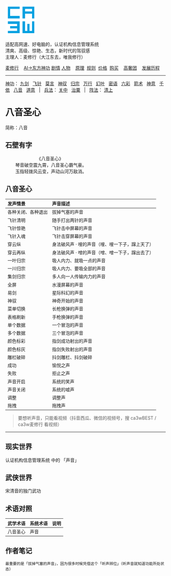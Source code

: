 ![](../../static/ca3w.png "ca3w 认证机构信息管理系统")

适配高网速、好电脑的，认证机构信息管理系统 <br/>
清爽、高级、惊艳、生态，新时代的驾驭感 <br/>
主理人：麦修行（大江东去，唯我修行）

[麦修行][]&nbsp;&nbsp;&nbsp;&nbsp;[AI->东方神功][东方神功]&nbsp;[剧情][]&nbsp;[人物][]&nbsp;&nbsp;&nbsp;&nbsp;[原理][]&nbsp;&nbsp;[规则][]&nbsp;&nbsp;[价格][]&nbsp;&nbsp;[购买][]&nbsp;&nbsp;&nbsp;&nbsp;[高奢团][]&nbsp;&nbsp;&nbsp;&nbsp;[发展历程][]

[麦修行]: https://github.com/ca3w/BEST
[东方神功]: https://github.com/ca3w/ai-dongfangshengong
[剧情]: https://github.com/ca3w/dongfangernvqing/blob/main/root/BEST.md
[人物]: https://github.com/ca3w/dongfangernvqing/blob/main/root/renwu.md
[原理]: https://github.com/ca3w/key
[规则]: https://github.com/ca3w/rule
[价格]: https://github.com/ca3w/pricing
[购买]: https://github.com/ca3w/howtobuy
[高奢团]: https://github.com/ca3w/tuan
[发展历程]: https://github.com/ca3w/development

***

[神功][]：&nbsp;[九剑][]&nbsp;&nbsp;&nbsp;[飞针][]&nbsp;&nbsp;&nbsp;[莫言][]&nbsp;&nbsp;&nbsp;[神驭][]&nbsp;&nbsp;&nbsp;[归宗][]&nbsp;&nbsp;&nbsp;[万行][]&nbsp;&nbsp;&nbsp;[幻叶][]&nbsp;&nbsp;&nbsp;[密语][]&nbsp;&nbsp;&nbsp;[六彩][]&nbsp;&nbsp;&nbsp;[箭术][]&nbsp;&nbsp;&nbsp;[神意][]&nbsp;&nbsp;&nbsp;[千依][]&nbsp;&nbsp;&nbsp;[八音][]&nbsp;&nbsp;&nbsp;[道意][]&nbsp;&nbsp;&nbsp;|&nbsp;&nbsp;&nbsp;[兵法][]：&nbsp;[关中][]&nbsp;&nbsp;&nbsp;[治粟][]&nbsp;&nbsp;&nbsp;|&nbsp;&nbsp;&nbsp;[阵法][]：&nbsp;[清上][]

[神功]: https://github.com/ca3w/ai-dongfangshengong

[九剑]: ../../wugong/fuyaojiujian/BEST.md
[飞针]: ../../wugong/feizhenbaodian/BEST.md
[莫言]: ../../wugong/moyan/BEST.md
[神驭]: ../../wugong/shenyu/BEST.md
[归宗]: ../../wugong/baichuanguizong/BEST.md
[万行]: ../../wugong/yufengwanxing/BEST.md
[幻叶]: ../../wugong/huanyezhi/BEST.md
[密语]: ../../wugong/chenqiaomiyu/BEST.md
[六彩]: ../../wugong/liucaishenjian/BEST.md
[箭术]: ../../wugong/linjiajianshu/BEST.md
[神意]: ../../wugong/shenyiduoxinzhao/BEST.md
[千依]: ../../wugong/qianyizijian/BEST.md
[八音]: ../../wugong/bayinshengxin/BEST.md
[道意]: ../../wugong/daoyicuican/BEST.md

[兵法]: https://github.com/ca3w/ai-dongfangshengong#兵法目录

[关中]: ../../bingfa/guanzhongzhanfa/BEST.md
[治粟]: ../../bingfa/zhisubingfa/BEST.md

[阵法]: https://github.com/ca3w/ai-dongfangshengong#阵法目录

[清上]: ../../zhenfa/qingshangbeidouzhen/BEST.md

# 八音圣心

简称：八音

## 石壁有字

&nbsp;&nbsp;&nbsp;&nbsp;&nbsp;&nbsp;&nbsp;&nbsp;&nbsp;&nbsp;&nbsp;&nbsp;&nbsp;&nbsp;&nbsp;&nbsp;&nbsp;&nbsp;&nbsp;&nbsp;&nbsp;&nbsp;&nbsp;&nbsp;&nbsp;《八音圣心》 <br/>
&nbsp;&nbsp;&nbsp;&nbsp;&nbsp;&nbsp;&nbsp;&nbsp;琴音破空震九霄，八音圣心霸气豪。 <br/>
&nbsp;&nbsp;&nbsp;&nbsp;&nbsp;&nbsp;&nbsp;&nbsp;玉指轻拨风云变，声动山河万敌消。

## 八音圣心

发声情景            |声音描述
:-------------------|:------------------------------------------------
各种关闭、各种退出  |拔掉气塞的声音
飞针清明            |随手打出两针的声音
飞针惊艳            |飞针击中屏幕的声音
飞针入魂            |飞针击穿屏幕的声音
穿云纵              |身法破风声 · 嗖的声音（嗖、嗖一下子，蹿上天了）
穿云再纵            |身法破风声 · 噌的声音（噌、噌一下子，蹿出去了）
一叶归宗            |吸人内力、就吸一点的声音
一川归宗            |吸人内力、要吸全部的声音
集剑归宗            |多人向一人传输内力的声音
全屏                |水漫屏幕的声音
易剑                |星际科幻的声音
神驭                |神奇开始的声音
菜单切换            |长枪换弹的声音
表格刷新            |手枪换弹的声音
单个数据            |一个冒泡的声音
多个数据            |三个冒泡的声音
颜色标彩            |指剑成功射出的声音
颜色标灰            |指剑失败射出的声音
雕栏破碎            |抖剑雕栏、抖剑破碎
成功                |愉悦之声
失败                |拒止之声
声音开启            |系统的笑声
声音关闭            |系统的嘘声
调整                |调整声
拖拽                |拖拽声

> 要想听声音，只能看视频（抖音西瓜、微信的视频号，搜 ca3wBEST / ca3w麦修行 看视频）

***

## 现实世界

认证机构信息管理系统 中的 「声音」

## 武侠世界

宋清音的独门武功

## 术语对照

武学术语  |系统术语  |说明
:---------|:---------|:-----
八音圣心  |声音      |

## 作者笔记

```text
最重要的是「拔掉气塞的声音」，因为很多时候凭借这个「听声辨位」（听声音就知道功能所处状态）
```
